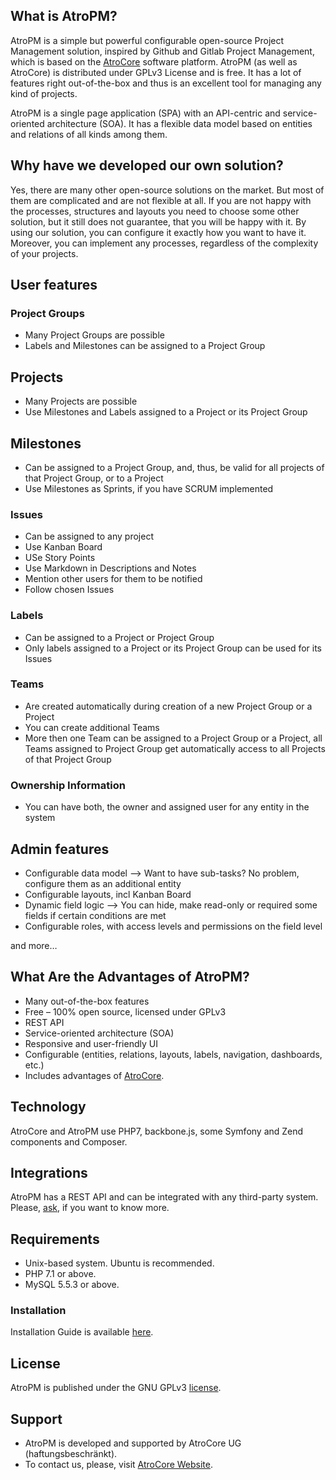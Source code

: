 ## What is AtroPM?
AtroPM is a simple but powerful configurable open-source Project Management solution, inspired by Github and Gitlab Project Management, which is based on the [AtroCore](https://github.com/atrocore/atrocore) software platform. AtroPM (as well as AtroCore) is distributed under GPLv3 License and is free. It has a lot of features right out-of-the-box and thus is an excellent tool for managing any kind of projects.

AtroPM is a single page application (SPA) with an API-centric and service-oriented architecture (SOA). It has a flexible data model based on entities and relations of all kinds among them.  

## Why have we developed our own solution?
Yes, there are many other open-source solutions on the market. But most of them are complicated and are not flexible at all. If you are not happy with the processes,  structures and layouts you need to choose some other solution, but it still does not guarantee, that you will be happy with it. By using our solution, you can configure it exactly how you want to have it. Moreover, you can implement any processes, regardless of the complexity of your projects.

## User features

### Project Groups
- Many Project Groups are possible
- Labels and Milestones can be assigned to a Project Group

## Projects
- Many Projects are possible
- Use Milestones and Labels assigned to a Project or its Project Group

## Milestones
- Can be assigned to a Project Group, and, thus, be valid for all projects of that Project Group, or to a Project
- Use Milestones as Sprints, if you have SCRUM implemented

### Issues
- Can be assigned to any project
- Use Kanban Board
- USe Story Points
- Use Markdown in Descriptions and Notes
- Mention other users for them to be notified
- Follow chosen Issues

### Labels
- Can be assigned to a Project or Project Group
- Only labels assigned to a Project or its Project Group can be used for its Issues

### Teams
- Are created automatically during creation of a new Project Group or a Project
- You can create additional Teams
- More then one Team can be assigned to a Project Group or a Project, all Teams assigned to Project Group get automatically access to all Projects of that Project Group

### Ownership Information
- You can have both, the owner and assigned user for any entity in the system

## Admin features
- Configurable data model --> Want to have sub-tasks? No problem, configure them as an additional entity
- Configurable layouts, incl Kanban Board
- Dynamic field logic --> You can hide, make read-only or required some fields if certain conditions are met
- Configurable roles, with access levels and permissions on the field level

and more…

## What Are the Advantages of AtroPM?

- Many out-of-the-box features
- Free – 100% open source, licensed under GPLv3
- REST API
- Service-oriented architecture (SOA)
- Responsive and user-friendly UI
- Configurable (entities, relations, layouts, labels, navigation, dashboards, etc.)
- Includes advantages of [AtroCore](https://github.com/atrocore/atrocore).

## Technology

AtroCore and AtroPM use PHP7, backbone.js, some Symfony and Zend components and Composer.

## Integrations

AtroPM has a REST API and can be integrated with any third-party system.
Please, [ask](https://atrocore.com/contact), if you want to know more.

## Requirements

- Unix-based system. Ubuntu is recommended.
- PHP 7.1 or above.
- MySQL 5.5.3 or above.

### Installation

Installation Guide is available [here](https://github.com/atrocore/atrocore-docs/blob/master/en/administration/installation.md).

## License

AtroPM is published under the GNU GPLv3 [license](https://github.com/atrocore/atropm/blob/master/LICENSE.txt).

## Support

- AtroPM is developed and supported by AtroCore UG (haftungsbeschränkt).
- To contact us, please, visit [AtroCore Website](http://atrocore.com/).
